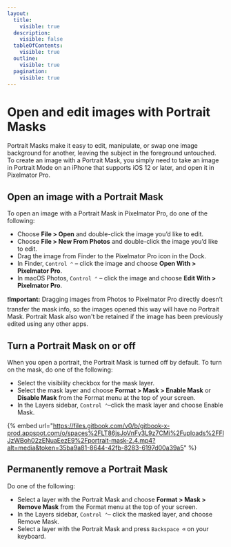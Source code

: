 ```yaml
---
layout:
  title:
    visible: true
  description:
    visible: false
  tableOfContents:
    visible: true
  outline:
    visible: true
  pagination:
    visible: true
---
```


# Open and edit images with Portrait Masks

Portrait Masks make it easy to edit, manipulate, or swap one image background for another, leaving the subject in the foreground untouched. To create an image with a Portrait Mask, you simply need to take an image in Portrait Mode on an iPhone that supports iOS 12 or later, and open it in Pixelmator Pro.

## Open an image with a Portrait Mask

To open an image with a Portrait Mask in Pixelmator Pro, do one of the following:

* Choose **File > Open** and double-click the image you’d like to edit.
* Choose **File > New From Photos** and double-click the image you’d like to edit.
* Drag the image from Finder to the Pixelmator Pro icon in the Dock.
* In Finder, `Control ⌃` – click the image and choose **Open With > Pixelmator Pro**.
* In macOS Photos, `Control ⌃` – click the image and choose **Edit With > Pixelmator Pro**.

:exclamation:**Important:** Dragging images from Photos to Pixelmator Pro directly doesn’t transfer the mask info, so the images opened this way will have no Portrait Mask. Portrait Mask also won't be retained if the image has been previously edited using any other apps.

## Turn a Portrait Mask on or off

When you open a portrait, the Portrait Mask is turned off by default. To turn on the mask, do one of the following:

* Select the visibility checkbox for the mask layer.
* Select the mask layer and choose **Format > Mask > Enable Mask** or **Disable Mask** from the Format menu at the top of your screen.
* In the Layers sidebar, `Control ⌃`–click the mask layer and choose Enable Mask.

{% embed url="https://files.gitbook.com/v0/b/gitbook-x-prod.appspot.com/o/spaces%2FLT86jsJoVnFy3L9z7CMi%2Fuploads%2FFlJzWBoh02zENuaEezE9%2Fportrait-mask-2.4.mp4?alt=media&token=35ba9a81-8644-42fb-8283-6197d00a39a5" %}

## Permanently remove a Portrait Mask

Do one of the following:

* Select a layer with the Portrait Mask and choose **Format > Mask > Remove Mask** from the Format menu at the top of your screen.
* In the Layers sidebar, `Control ⌃`– click the masked layer, and choose Remove Mask.
* Select a layer with the Portrait Mask and press `Backspace ⌫` on your keyboard.
